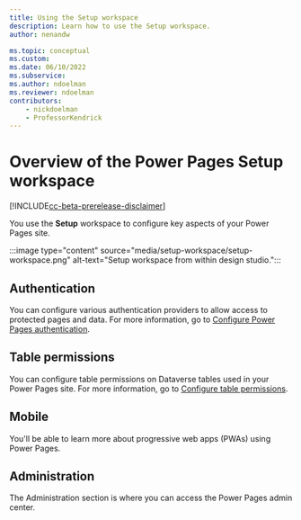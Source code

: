 ```yaml
---
title: Using the Setup workspace
description: Learn how to use the Setup workspace.
author: nenandw

ms.topic: conceptual
ms.custom: 
ms.date: 06/10/2022
ms.subservice:
ms.author: ndoelman
ms.reviewer: ndoelman
contributors:
    - nickdoelman
    - ProfessorKendrick
---
```


# Overview of the Power Pages Setup workspace

[!INCLUDE[cc-beta-prerelease-disclaimer](../includes/cc-beta-prerelease-disclaimer.md)]

You use the **Setup** workspace to configure key aspects of your Power Pages site.

:::image type="content" source="media/setup-workspace/setup-workspace.png" alt-text="Setup workspace from within design studio.":::

## Authentication

You can configure various authentication providers to allow access to protected pages and data. For more information, go to [Configure Power Pages authentication](../security/configure-portal-authentication.md).

## Table permissions

You can configure table permissions on Dataverse tables used in your Power Pages site. For more information, go to [Configure table permissions](../security/table-permissions.md).

## Mobile

You'll be able to learn more about progressive web apps (PWAs) using Power Pages.

## Administration

The Administration section is where you can access the Power Pages admin center.
